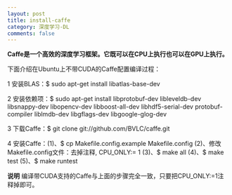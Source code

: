 ```yaml
---
layout: post
title: install-caffe
category: 深度学习-DL
comments: false
---
```



**Caffe是一个高效的深度学习框架。它既可以在CPU上执行也可以在GPU上执行。**

下面介绍在Ubuntu上不带CUDA的Caffe配置编译过程：

1 安装BLAS：$ sudo apt-get install libatlas-base-dev

2 安装依赖项：$ sudo apt-get install libprotobuf-dev libleveldb-dev libsnappy-dev libopencv-dev libboost-all-dev libhdf5-serial-dev protobuf-compiler liblmdb-dev libgflags-dev libgoogle-glog-dev

3 下载Caffe：$ git clone git://github.com/BVLC/caffe.git

4 安装Caffe：(1)、$ cp Makefile.config.example Makefile.config  (2)、修改Makefile.config文件：去掉注释, CPU_ONLY:= 1 (3)、$ make all (4)、$ make test (5)、$ make runtest



**说明** 编译带CUDA支持的Caffe与上面的步骤完全一致，只要把CPU_ONLY:=1注释掉即可。
